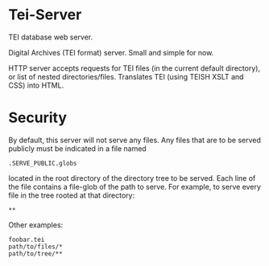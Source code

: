 # Tei-Server

TEI database web server.

Digital Archives (TEI format) server. Small and simple for now.

HTTP server accepts requests for TEI files (in the current default
directory), or list of nested directories/files. Translates TEI
(using TEISH XSLT and CSS) into HTML.

# Security

By default, this server will not serve any files. Any files that
are to be served publicly must be indicated in a file named

```
.SERVE_PUBLIC.globs
```

located in the root directory of the directory tree to be served.
Each line of the file contains a file-glob of the path to serve.
For example, to serve every file in the tree rooted at that directory:

```
**
```

Other examples:

```
foobar.tei
path/to/files/*
path/to/tree/**
```
